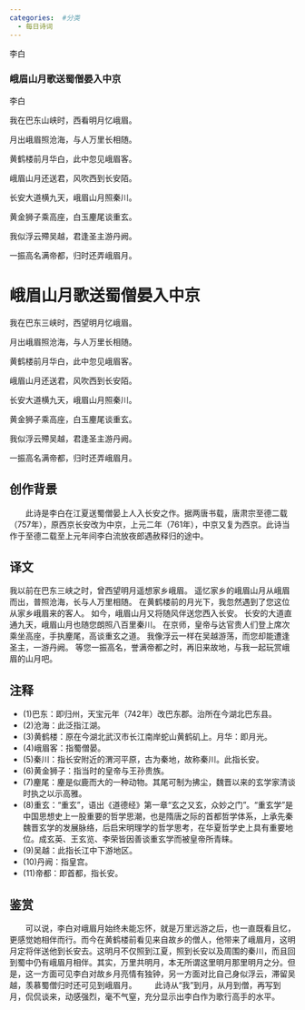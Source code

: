 ```yaml
---
categories:  #分类
  - 每日诗词
---
```


<div class="card-wrapper">
    <div class="poem-card-adaptive">
        <div class="poem-seal-final">
            李白
        </div>
        <div class="poem-content-adaptive">
            <h3 class="poem-title">峨眉山月歌送蜀僧晏入中京</h3>
            <p class="poem-author">李白</p>
            <p>我在巴东山峡时，西看明月忆峨眉。</p>
            <p>月出峨眉照沧海，与人万里长相随。</p>
            <p>黄鹤楼前月华白，此中忽见峨眉客。</p>
            <p>峨眉山月还送君，风吹西到长安陌。</p>
            <p>长安大道横九天，峨眉山月照秦川。</p>
            <p>黄金狮子乘高座，白玉麈尾谈重玄。</p>
            <p>我似浮云殢吴越，君逢圣主游丹阙。</p>
            <p>一振高名满帝都，归时还弄峨眉月。</p>
        </div>
    </div>
</div>

# 峨眉山月歌送蜀僧晏入中京

我在巴东三峡时，西望明月忆峨眉。

月出峨眉照沧海，与人万里长相随。

黄鹤楼前月华白，此中忽见峨眉客。

峨眉山月还送君，风吹西到长安陌。

长安大道横九天，峨眉山月照秦川。

黄金狮子乘高座，白玉麈尾谈重玄。

我似浮云殢吴越，君逢圣主游丹阙。

一振高名满帝都，归时还弄峨眉月。

## 创作背景
　　此诗是李白在江夏送蜀僧晏上人入长安之作。据两唐书载，唐肃宗至德二载（757年），原西京长安改为中京，上元二年（761年），中京又复为西京。此诗当作于至德二载至上元年间李白流放夜郎遇赦释归的途中。

## 译文
我以前在巴东三峡之时，曾西望明月遥想家乡峨眉。
遥忆家乡的峨眉山月从峨眉而出，普照沧海，长与人万里相随。
在黄鹤楼前的月光下，我忽然遇到了您这位从家乡峨眉来的客人。
如今，峨眉山月又将随风伴送您西入长安。
长安的大道直通九天，峨眉山月也随您朗照八百里秦川。
在京师，皇帝与达官贵人们登上席次乘坐高座，手执麈尾，高谈重玄之道。
我像浮云一样在吴越游荡，而您却能遭逢圣主，一游丹阙。
等您一振高名，誉满帝都之时，再旧来故地，与我一起玩赏峨眉的山月吧。

## 注释
- (1)巴东：即归州，天宝元年（742年）改巴东郡。治所在今湖北巴东县。
- (2)沧海：此泛指江湖。
- (3)黄鹤楼：原在今湖北武汉市长江南岸蛇山黄鹤矶上。月华：即月光。
- (4)峨眉客：指蜀僧晏。
- (5)秦川：指长安附近的渭河平原，古为秦地，故称秦川。此指长安。
- (6)黄金狮子：指当时的皇帝与王孙贵族。
- (7)麈尾：麈是似鹿而大的一种动物。其尾可制为拂尘，魏晋以来的玄学家清谈时执之以示高雅。
- (8)重玄：“重玄”，语出《道德经》第一章“玄之又玄，众妙之门”。“重玄学”是中国思想史上一股重要的哲学思潮，也是隋唐之际的首都哲学体系，上承先秦魏晋玄学的发展脉络，后启宋明理学的哲学思考，在华夏哲学史上具有重要地位。成玄英、王玄览、李荣皆因善谈重玄学而被皇帝所青睐。
- (9)吴越：此指长江中下游地区。
- (10)丹阙：指皇宫。
- (11)帝都：即首都，指长安。

## 鉴赏
　　可以说，李白对峨眉月始终未能忘怀，就是万里远游之后，也一直既看且忆，更感觉她相伴而行。而今在黄鹤楼前看见来自故乡的僧人，他带来了峨眉月，这明月定将伴送他到长安去。这明月不仅照到江夏，照到长安以及周围的秦川，而且回到蜀中仍有峨眉月相伴。其实，万里共明月，本无所谓这里明月那里明月之分。但是，这一方面可见李白对故乡月亮情有独钟，另一方面对比自己身似浮云，滞留吴越，羡慕蜀僧归时还可见到峨眉月。
　　此诗从“我”到月，从月到僧，再写到月，侃侃谈来，动感强烈，毫不气窒，充分显示出李白作为歌行高手的水平。